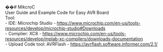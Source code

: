 ��# MikcroC <br />
User Guide and Example Code for Easy AVR Board <br />
Tool:<br /> - IDE: Microchip Studio - https://www.microchip.com/en-us/tools-resources/develop/microchip-studio#Downloads <br /> - Complier: XC8 - https://www.microchip.com/en-us/tools-resources/develop/mplab-xc-compilers/downloads-documentation <br /> - Upload Code tool: AVRFlash - https://avrflash.software.informer.com/2.1/ <br />
